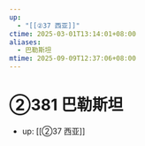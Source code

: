 ```yaml
---
up:
  - "[[②37 西亚]]"
ctime: 2025-03-01T13:14:01+08:00
aliases:
  - 巴勒斯坦
mtime: 2025-09-09T12:37:06+08:00
---
```


# ②381 巴勒斯坦

- up: [[②37 西亚]]
